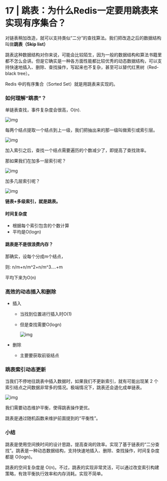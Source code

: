 # 17 | 跳表：为什么Redis一定要用跳表来实现有序集合？

对链表稍加改造，就可以支持类似“二分”的查找算法。我们把改造之后的数据结构叫做**跳表（Skip list）**

跳表这种数据结构对你来说，可能会比较陌生，因为一般的数据结构和算法书籍里都不怎么会讲。但是它确实是一种各方面性能都比较优秀的动态数据结构，可以支持快速地插入、删除、查找操作，写起来也不复杂，甚至可以替代红黑树（Red-black tree）。

Redis 中的有序集合（Sorted Set）就是用跳表来实现的。

### 如何理解“跳表”？

单链表查找，事件复杂度会很高，O(n).

![img](https://static001.geekbang.org/resource/image/e1/6d/e18303fcedc068e5a168de04df956f6d.jpg)

每两个结点提取一个结点到上一级，我们把抽出来的那一级叫做索引或索引层。

![img](https://static001.geekbang.org/resource/image/14/8e/14753c824a5ee4a976ea799727adc78e.jpg)

加入索引之后，查找一个结点需要遍历的个数减少了，即提高了查找效率。

那如果我们在加多一层索引呢？

![img](https://static001.geekbang.org/resource/image/49/65/492206afe5e2fef9f683c7cff83afa65.jpg)

加多几层索引呢？

![img](https://static001.geekbang.org/resource/image/46/a9/46d283cd82c987153b3fe0c76dfba8a9.jpg)

**链表+多级索引，就是跳表。**

#### 时间复杂度

- 根据每个索引包含的个数计算
- 平均是O(logn)

#### 跳表是不是很浪费内存？

那确实，设每个分成m个结点，

则: n/m+n/m^2+n/m^3....+m

平均下来为O(n)

### 高效的动态插入和删除

- 插入

  - 当找到位置进行插入时O(1)

  - 但是查找需要O(logn)

    ![img](https://static001.geekbang.org/resource/image/65/6c/65379f0651bc3a7cfd13ab8694c4d26c.jpg)

- 删除

  - 主要要获取前驱结点

### 跳表索引动态更新

当我们不停地往跳表中插入数据时，如果我们不更新索引，就有可能出现某 2 个索引结点之间数据非常多的情况。极端情况下，跳表还会退化成单链表。

![img](https://static001.geekbang.org/resource/image/c8/c5/c863074c01c26538cf0134eaf8dc67c5.jpg)

我们需要动态维护平衡，使得跳表操作更优。

跳表是通过随机函数来维护前面提到的“平衡性”。

### 小结

跳表是使用空间换时间的设计思路，提高查询的效率。实现了基于链表的“二分查找”。跳表是一种动态数据结构，支持快速地插入、删除、查找操作，时间复杂度都是 O(logn)。

跳表的空间复杂度是 O(n)。不过，跳表的实现非常灵活，可以通过改变索引构建策略，有效平衡执行效率和内存消耗。实现不简单。